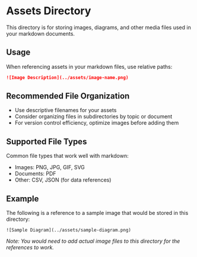 # Assets Directory

This directory is for storing images, diagrams, and other media files used in your markdown documents.

## Usage

When referencing assets in your markdown files, use relative paths:

```markdown
![Image Description](../assets/image-name.png)
```

## Recommended File Organization

- Use descriptive filenames for your assets
- Consider organizing files in subdirectories by topic or document
- For version control efficiency, optimize images before adding them

## Supported File Types

Common file types that work well with markdown:

- Images: PNG, JPG, GIF, SVG
- Documents: PDF
- Other: CSV, JSON (for data references)

## Example

The following is a reference to a sample image that would be stored in this directory:

`![Sample Diagram](../assets/sample-diagram.png)`

*Note: You would need to add actual image files to this directory for the references to work.* 